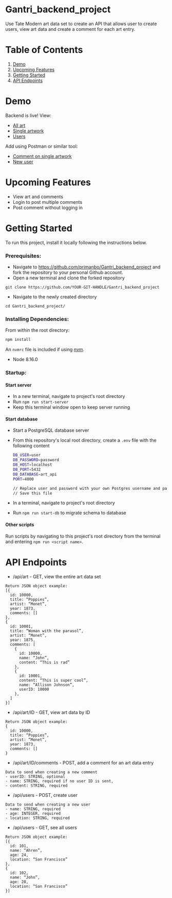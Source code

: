 # Gantri_backend_project
Use Tate Modern art data set to create an API that allows user to create users, view art data and create a comment for each art entry.

# Table of Contents
1. [Demo](#Demo)
1. [Upcoming Features](#Upcoming-Features)
1. [Getting Started](#Getting-Started)
1. [API Endpoints](#API-Endpoints)

# Demo
Backend is live! 
View:
- [All art](http://3.14.81.183:4000/api/art)
- [Single artwork](http://3.14.81.183:4000/api/art/20400)
- [Users](http://3.14.81.183:4000/api/users)

Add using Postman or similar tool:
- [Comment on single artwork](http://3.14.81.183:4000/api/art/20400)
- [New user](http://3.14.81.183:4000/api/users)

# Upcoming Features
- View art and comments
- Login to post multiple comments
- Post comment without logging in

# Getting Started

To run this project, install it locally following the instructions below.

### Prerequisites:

- Navigate to https://github.com/primanbo/Gantri_backend_project and fork the repository to your personal Github account.
- Open a new terminal and clone the forked repository

```
git clone https://github.com/YOUR-GIT-HANDLE/Gantri_backend_project
```
- Navigate to the newly created directory
```
cd Gantri_backend_project/
```

### Installing Dependencies:

From within the root directory:

```sh
npm install
```
An `nvmrc` file is included if using [nvm](https://github.com/creationix/nvm).

- Node 8.16.0

### Startup:

#### Start server
- In a new terminal, navigate to project's root directory
- Run `npm run start-server`
- Keep this terminal window open to keep server running

#### Start database
- Start a PostgreSQL database server
- From this repository's local root directory, create a `.env` file with the following content
  ```sh
  DB_USER=user
  DB_PASSWORD=password
  DB_HOST=localhost
  DB_PORT=5432
  DB_DATABASE=art_api
  PORT=4000

  // Replace user and password with your own Postgres username and password
  // Save this file
  ```

- In a terminal, navigate to project's root directory
- Run `npm run start-db` to migrate schema to database

#### Other scripts
Run scripts by navigating to this project's root directory from the terminal and entering `npm run <script name>`.


# API Endpoints

- /api/art - GET, view the entire art data set
```
Return JSON object example:
[{
  id: 10000,
  title: “Poppies”,
  artist: “Monet”,
  year: 1873,
  comments: []
},
{
  id: 10001,
  title: “Woman with the parasol”,
  artist: “Monet”,
  year: 1875,
  comments: [
    {
      id: 10000,
      name: “John”,
      content: “This is rad”
    },
    {
      id: 10001,
      content: “This is super cool”,
      name: “Allison Johnson”,
      userID: 10000
    },
  ]
}]
```
- /api/art/ID - GET, view art data by ID
```
Return JSON object example:
{
  id: 10000,
  title: “Poppies”,
  artist: “Monet”,
  year: 1873,
  comments: []
}
```
- /api/art/ID/comments - POST, add a comment for an art data entry
```
Data to send when creating a new comment
- userID: STRING, optional
- name: STRING, required if no user ID is sent,
- content: STRING, required
```
- /api/users - POST, create user
```
Data to send when creating a new user
- name: STRING, required
- age: INTEGER, required
- location: STRING, required
```
- /api/users - GET, see all users
```
Return JSON object example:
[{
  id: 101,
  name: “Ahren”,
  age: 24,
  location: “San Francisco”
},
{
  id: 102,
  name: “John”,
  age: 28,
  location: “San Francisco”
}]
```